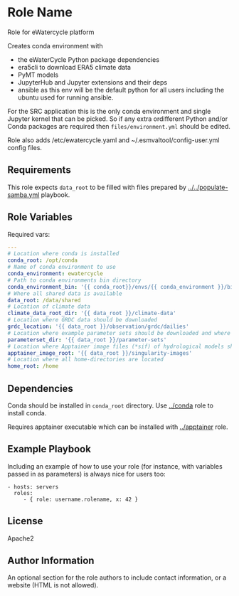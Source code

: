 Role Name
=========

Role for eWatercycle platform

Creates conda environment with

- the eWaterCycle Python package dependencies
- era5cli to download ERA5 climate data
- PyMT models
- JupyterHub and Jupyter extensions and their deps
- ansible as this env will be the default python for all users including the ubuntu used for running ansible.

For the SRC application this is the only conda environment and single Jupyter kernel that can be picked. So if any extra ordifferent Python and/or Conda packages are required then `files/environment.yml` should be edited.

Role also adds /etc/ewatercycle.yaml and ~/.esmvaltool/config-user.yml config files.

Requirements
------------

This role expects `data_root` to be filled with files prepared by [../../populate-samba.yml](../../populate-samba.yml) playbook.

Role Variables
--------------

Required vars:

```yaml
---
# Location where conda is installed
conda_root: /opt/conda
# Name of conda environment to use
conda_environment: ewatercycle
# Path to conda environments bin directory
conda_environment_bin: '{{ conda_root}}/envs/{{ conda_environment }}/bin'
# Where all shared data is available
data_root: /data/shared
# Location of climate data
climate_data_root_dir: '{{ data_root }}/climate-data'
# Location where GRDC data should be downloaded
grdc_location: '{{ data_root }}/observation/grdc/dailies'
# Location where example parameter sets should be downloaded and where any other read-only pararmeter set can be put
parameterset_dir: '{{ data_root }}/parameter-sets'
# Location where Apptainer image files (*sif) of hydrological models should be stored
apptainer_image_root: '{{ data_root }}/singularity-images'
# Location where all home-directories are located
home_root: /home
```

Dependencies
------------

Conda should be installed in `conda_root` directory. Use [../conda](../conda) role to install conda.

Requires apptainer executable which can be installed with [../apptainer](../apptainer) role.

Example Playbook
----------------

Including an example of how to use your role (for instance, with variables passed in as parameters) is always nice for users too:

    - hosts: servers
      roles:
         - { role: username.rolename, x: 42 }

License
-------

Apache2

Author Information
------------------

An optional section for the role authors to include contact information, or a website (HTML is not allowed).

